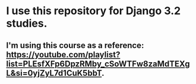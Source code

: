 # I use this repository for Django 3.2 studies. 
## I'm using this course as a reference: https://youtube.com/playlist?list=PLEsfXFp6DpzRMby_cSoWTFw8zaMdTEXgL&si=0yjZyL7d1CuK5bbT.
